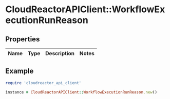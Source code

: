 # CloudReactorAPIClient::WorkflowExecutionRunReason

## Properties

| Name | Type | Description | Notes |
| ---- | ---- | ----------- | ----- |

## Example

```ruby
require 'cloudreactor_api_client'

instance = CloudReactorAPIClient::WorkflowExecutionRunReason.new()
```

